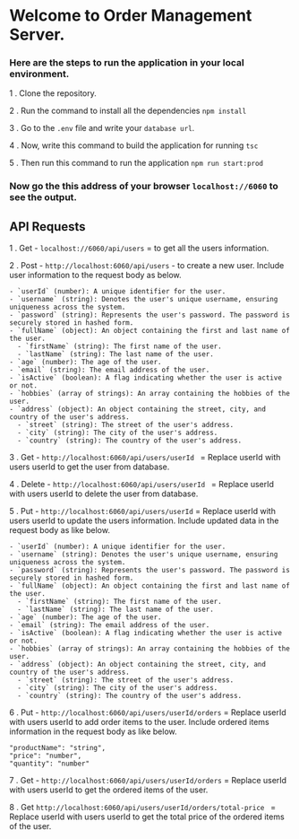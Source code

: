 # Welcome to Order Management Server.

### Here are the steps to run the application in your local environment.

1 . Clone the repository.

2 . Run the command to install all the dependencies `npm install`

3 . Go to the `.env` file and write your `database url`.

4 . Now, write this command to build the application for running `tsc`

5 . Then run this command to run the application `npm run start:prod`

### Now go the this address of your browser `localhost://6060` to see the output.

## API Requests

1 . Get - `localhost://6060/api/users` = to get all the users information.

2 . Post - `http://localhost:6060/api/users` - to create a new user. Include user information to the request body as below.

```
- `userId` (number): A unique identifier for the user.
- `username` (string): Denotes the user's unique username, ensuring uniqueness across the system.
- `password` (string): Represents the user's password. The password is securely stored in hashed form.
- `fullName` (object): An object containing the first and last name of the user.
  - `firstName` (string): The first name of the user.
  - `lastName` (string): The last name of the user.
- `age` (number): The age of the user.
- `email` (string): The email address of the user.
- `isActive` (boolean): A flag indicating whether the user is active or not.
- `hobbies` (array of strings): An array containing the hobbies of the user.
- `address` (object): An object containing the street, city, and country of the user's address.
  - `street` (string): The street of the user's address.
  - `city` (string): The city of the user's address.
  - `country` (string): The country of the user's address.
```

3 . Get - `http://localhost:6060/api/users/userId ` = Replace userId with users userId to get the user from database.

4 . Delete - `http://localhost:6060/api/users/userId ` = Replace userId with users userId to delete the user from database.

5 . Put - `http://localhost:6060/api/users/userId` = Replace userId with users userId to update the users information. Include updated data in the request body as like below.

```
- `userId` (number): A unique identifier for the user.
- `username` (string): Denotes the user's unique username, ensuring uniqueness across the system.
- `password` (string): Represents the user's password. The password is securely stored in hashed form.
- `fullName` (object): An object containing the first and last name of the user.
  - `firstName` (string): The first name of the user.
  - `lastName` (string): The last name of the user.
- `age` (number): The age of the user.
- `email` (string): The email address of the user.
- `isActive` (boolean): A flag indicating whether the user is active or not.
- `hobbies` (array of strings): An array containing the hobbies of the user.
- `address` (object): An object containing the street, city, and country of the user's address.
  - `street` (string): The street of the user's address.
  - `city` (string): The city of the user's address.
  - `country` (string): The country of the user's address.
```

6 . Put - `http://localhost:6060/api/users/userId/orders` = Replace userId with users userId to add order items to the user. Include ordered items information in the request body as like below.

```
"productName": "string",
"price": "number",
"quantity": "number"
```

7 . Get - `http://localhost:6060/api/users/userId/orders` = Replace userId with users userId to get the ordered items of the user.

8 . Get `http://localhost:6060/api/users/userId/orders/total-price ` = Replace userId with users userId to get the total price of the ordered items of the user.

